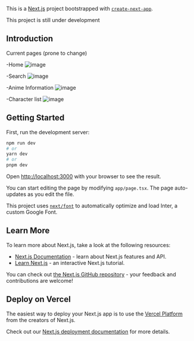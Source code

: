 This is a [Next.js](https://nextjs.org/) project bootstrapped with [`create-next-app`](https://github.com/vercel/next.js/tree/canary/packages/create-next-app).

This project is still under development
## Introduction

Current pages (prone to change)

-Home
![image](https://github.com/dan9111/anime-list-app/assets/138840109/52691978-3112-4da2-bed9-2373b61e21cd)

-Search
![image](https://github.com/dan9111/anime-list-app/assets/138840109/9188004a-614f-4164-bc93-2fbd9592ce2b)

-Anime Information
![image](https://github.com/dan9111/anime-list-app/assets/138840109/0ce23598-2e17-49e7-93ee-dd9e53f90dfd)

-Character list
![image](https://github.com/dan9111/anime-list-app/assets/138840109/625afcbb-2a8c-4bff-9a79-9a6cb6027628)


## Getting Started

First, run the development server:

```bash
npm run dev
# or
yarn dev
# or
pnpm dev
```

Open [http://localhost:3000](http://localhost:3000) with your browser to see the result.

You can start editing the page by modifying `app/page.tsx`. The page auto-updates as you edit the file.

This project uses [`next/font`](https://nextjs.org/docs/basic-features/font-optimization) to automatically optimize and load Inter, a custom Google Font.

## Learn More

To learn more about Next.js, take a look at the following resources:

- [Next.js Documentation](https://nextjs.org/docs) - learn about Next.js features and API.
- [Learn Next.js](https://nextjs.org/learn) - an interactive Next.js tutorial.

You can check out [the Next.js GitHub repository](https://github.com/vercel/next.js/) - your feedback and contributions are welcome!

## Deploy on Vercel

The easiest way to deploy your Next.js app is to use the [Vercel Platform](https://vercel.com/new?utm_medium=default-template&filter=next.js&utm_source=create-next-app&utm_campaign=create-next-app-readme) from the creators of Next.js.

Check out our [Next.js deployment documentation](https://nextjs.org/docs/deployment) for more details.
